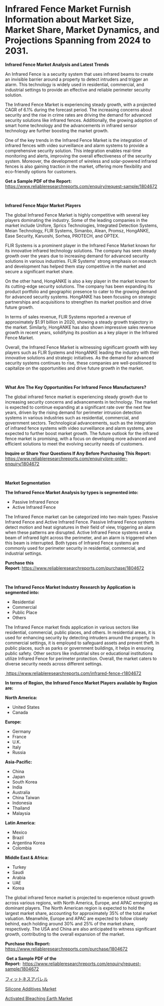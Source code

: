 <p><h1>Infrared Fence Market Furnish Information about Market Size, Market Share, Market Dynamics, and Projections Spanning from 2024 to 2031.</h1></p><p><strong>Infrared Fence Market Analysis and Latest Trends</strong></p>
<p><p>An Infrared Fence is a security system that uses infrared beams to create an invisible barrier around a property to detect intruders and trigger an alarm. This technology is widely used in residential, commercial, and industrial settings to provide an effective and reliable perimeter security solution.</p><p>The Infrared Fence Market is experiencing steady growth, with a projected CAGR of 6.1% during the forecast period. The increasing concerns about security and the rise in crime rates are driving the demand for advanced security solutions like infrared fences. Additionally, the growing adoption of smart home technology and the advancements in infrared sensor technology are further boosting the market growth.</p><p>One of the key trends in the Infrared Fence Market is the integration of infrared fences with video surveillance and alarm systems to provide a comprehensive security solution. This integration enables real-time monitoring and alerts, improving the overall effectiveness of the security system. Moreover, the development of wireless and solar-powered infrared fences is also gaining traction in the market, offering more flexibility and eco-friendly options for customers.</p></p>
<p><strong>Get a Sample PDF of the Report:&nbsp;</strong> <a href="https://www.reliableresearchreports.com/enquiry/request-sample/1804672">https://www.reliableresearchreports.com/enquiry/request-sample/1804672</a></p>
<p>&nbsp;</p>
<p><strong>Infrared Fence Major Market Players</strong></p>
<p><p>The global Infrared Fence Market is highly competitive with several key players dominating the industry. Some of the leading companies in the market include Unifore, Sprics Technologies, Integrated Detection Systems, Meian Technology, FLIR Systems, Simanbo, Alean, Promsz, HongANKE, Ease Security, Karuoshi, Sorhea, PROTECH, and OPTEX.</p><p>FLIR Systems is a prominent player in the Infrared Fence Market known for its innovative infrared technology solutions. The company has seen steady growth over the years due to increasing demand for advanced security solutions in various industries. FLIR Systems' strong emphasis on research and development has helped them stay competitive in the market and secure a significant market share.</p><p>On the other hand, HongANKE is also a key player in the market known for its cutting-edge security solutions. The company has been expanding its product portfolio and geographic presence to cater to the growing demand for advanced security systems. HongANKE has been focusing on strategic partnerships and acquisitions to strengthen its market position and drive future growth.</p><p>In terms of sales revenue, FLIR Systems reported a revenue of approximately $1.91 billion in 2020, showing a steady growth trajectory in the market. Similarly, HongANKE has also shown impressive sales revenue growth in recent years, solidifying its position as a key player in the Infrared Fence Market.</p><p>Overall, the Infrared Fence Market is witnessing significant growth with key players such as FLIR Systems and HongANKE leading the industry with their innovative solutions and strategic initiatives. As the demand for advanced security systems continues to rise, these companies are well-positioned to capitalize on the opportunities and drive future growth in the market.</p></p>
<p>&nbsp;</p>
<p><strong>What Are The Key Opportunities For Infrared Fence Manufacturers?</strong></p>
<p><p>The global infrared fence market is experiencing steady growth due to increasing security concerns and advancements in technology. The market is expected to continue expanding at a significant rate over the next few years, driven by the rising demand for perimeter intrusion detection systems in various industries such as residential, commercial, and government sectors. Technological advancements, such as the integration of infrared fence systems with video surveillance and alarm systems, are expected to further boost market growth. The future outlook for the infrared fence market is promising, with a focus on developing more advanced and efficient solutions to meet the evolving security needs of customers.</p></p>
<p><strong>Inquire or Share Your Questions If Any Before Purchasing This Report:</strong> <a href="https://www.reliableresearchreports.com/enquiry/pre-order-enquiry/1804672">https://www.reliableresearchreports.com/enquiry/pre-order-enquiry/1804672</a></p>
<p>&nbsp;</p>
<p><strong>Market Segmentation</strong></p>
<p><strong>The Infrared Fence Market Analysis by types is segmented into:</strong></p>
<p><ul><li>Passive Infrared Fence</li><li>Active Infrared Fence</li></ul></p>
<p><p>The Infrared Fence market can be categorized into two main types: Passive Infrared Fence and Active Infrared Fence. Passive Infrared Fence systems detect motion and heat signatures in their field of view, triggering an alarm when these patterns are disrupted. Active Infrared Fence systems emit a beam of infrared light across the perimeter, and an alarm is triggered when this beam is interrupted. Both types of Infrared Fence systems are commonly used for perimeter security in residential, commercial, and industrial settings.</p></p>
<p><strong>Purchase this Report:&nbsp;</strong><a href="https://www.reliableresearchreports.com/purchase/1804672">https://www.reliableresearchreports.com/purchase/1804672</a></p>
<p>&nbsp;</p>
<p><strong>The Infrared Fence Market Industry Research by Application is segmented into:</strong></p>
<p><ul><li>Residential</li><li>Commercial</li><li>Public Place</li><li>Others</li></ul></p>
<p><p>The Infrared Fence market finds application in various sectors like residential, commercial, public places, and others. In residential areas, it is used for enhancing security by detecting intruders around the property. In commercial settings, it is employed to safeguard assets and prevent theft. In public places, such as parks or government buildings, it helps in ensuring public safety. Other sectors like industrial sites or educational institutions utilize Infrared Fence for perimeter protection. Overall, the market caters to diverse security needs across different settings.</p></p>
<p><a href="https://www.reliableresearchreports.com/infrared-fence-r1804672">&nbsp;https://www.reliableresearchreports.com/infrared-fence-r1804672</a></p>
<p><strong>In terms of Region, the Infrared Fence Market Players available by Region are:</strong></p>
<p>
    <p> <strong> North America: </strong>
        <ul>
            <li>United States</li>
            <li>Canada</li>
        </ul>
        </p> 
    <p> <strong> Europe: </strong>
        <ul>
            <li>Germany</li>
            <li>France</li>
            <li>U.K.</li>
            <li>Italy</li>
            <li>Russia</li>
        </ul>
        </p> 
    <p> <strong> Asia-Pacific: </strong>
        <ul>
            <li>China</li>
            <li>Japan</li>
            <li>South Korea</li>
            <li>India</li>
            <li>Australia</li>
            <li>China Taiwan</li>
            <li>Indonesia</li>
            <li>Thailand</li>
            <li>Malaysia</li>
        </ul>
        </p> 
    <p> <strong> Latin America: </strong>
        <ul>
            <li>Mexico</li>
            <li>Brazil</li>
            <li>Argentina Korea</li>
            <li>Colombia</li>
        </ul>
        </p> 
    <p> <strong> Middle East & Africa: </strong>
        <ul>
            <li>Turkey</li>
            <li>Saudi</li>
            <li>Arabia</li>
            <li>UAE</li>
            <li>Korea</li>
        </ul>
    </p>
    </p>
<p><p>The global infrared fence market is projected to experience robust growth across various regions, with North America, Europe, and APAC emerging as dominant players. The North American region is expected to hold the largest market share, accounting for approximately 35% of the total market valuation. Meanwhile, Europe and APAC are expected to follow closely behind, each holding around 30% and 25% of the market share, respectively. The USA and China are also anticipated to witness significant growth, contributing to the overall expansion of the market.</p></p>
<p><strong>Purchase this Report: </strong><a href="https://www.reliableresearchreports.com/purchase/1804672">https://www.reliableresearchreports.com/purchase/1804672</a></p>
<p>&nbsp;<strong>Get a Sample PDF of the Report:&nbsp;&nbsp;</strong><a href="https://www.reliableresearchreports.com/enquiry/request-sample/1804672">https://www.reliableresearchreports.com/enquiry/request-sample/1804672</a></p>
<p><strong></strong></p>
<p><p><a href="https://github.com/SantosDicki04/Market-Research-Report-List-1/blob/main/762357431948.md">フィットネスアパレル</a></p><p><a href="https://www.linkedin.com/pulse/silicone-additives-market-size-growing-forecasted-period-8gapf?trackingId=77xjySX7MmqZiGBRVAkewg%3D%3D">Silicone Additives Market</a></p><p><a href="https://www.linkedin.com/pulse/activated-bleaching-earth-market-challenges-opportunities-nchtf?trackingId=YWK2PsZrEN9DkhXqhqw9CA%3D%3D">Activated Bleaching Earth Market</a></p></p>